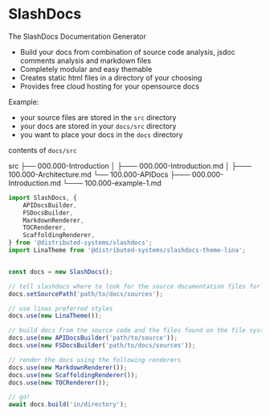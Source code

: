 # SlashDocs

The SlashDocs Documentation Generator

- Build your docs from combination of source code analysis, jsdoc comments analysis and markdown files
- Completely modular and easy themable
- Creates static html files in a directory of your choosing
- Provides free cloud hosting for your opensource docs


Example:
- your source files are stored in the `src` directory
- your docs are stored in your `docs/src` directory
- you want to place your docs in the `docs` directory

contents of `docs/src`

src
├── 000.000-Introduction
│   ├─── 000.000-Introduction.md
│   ├─── 100.000-Architecture.md 
└── 100.000-APIDocs
    ├─── 000.000-Introduction.md
    └─── 100.000-example-1.md


```javascript
import SlashDocs, {
    APIDocsBuilder,
    FSDocsBuilder,
    MarkdownRenderer,
    TOCRenderer,
    ScaffoldingRenderer,
} from '@distributed-systems/slashdocs';
import LinaTheme from '@distributed-systems/slashdocs-theme-lina';


const docs = new SlashDocs();

// tell slashdocs where to look for the source documentation files for creating the docs 
docs.setSourcePath('path/to/docs/sources');

// use linas preferred styles
docs.use(new LinaTheme());

// build docs from the source code and the files found on the file system
docs.use(new APIDocsBuilder('path/to/source'));
docs.use(new FSDocsBuilder('path/to/docs/sources'));

// render the docs using the following renderers
docs.use(new MarkdownRenderer());
docs.use(new ScaffoldingRenderer());
docs.use(new TOCRenderer());

// go!
await docs.build('in/directory');
```